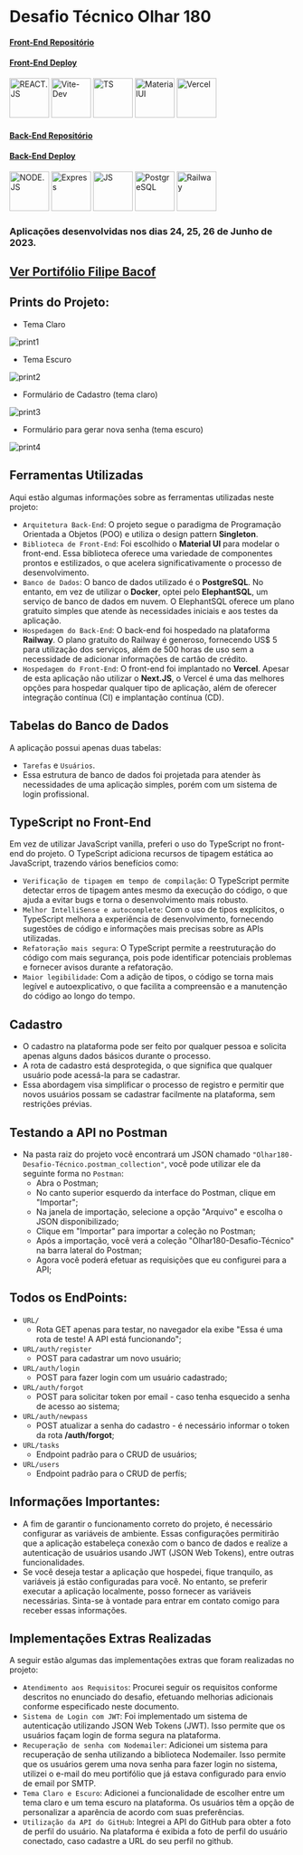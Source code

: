 # Desafio Técnico Olhar 180

#### [Front-End Repositório](https://github.com/Filipe-Bacof/olhar180-fontend-desafio)
#### [Front-End Deploy](https://olhar180-fontend-desafio.vercel.app)
<div style="justify-content: space-around;">
  <img alt="REACT.JS" height="70" width="70" src="https://upload.wikimedia.org/wikipedia/commons/thumb/a/a7/React-icon.svg/1200px-React-icon.svg.png" />
  <img alt="Vite-Dev" height="70" width="70" src="https://pt.vitejs.dev/logo.svg" />
  <img alt="TS" height="70" width="70" src="https://upload.wikimedia.org/wikipedia/commons/thumb/4/4c/Typescript_logo_2020.svg/2048px-Typescript_logo_2020.svg.png" />
  <img alt="MaterialUI" height="70" width="70" src="https://mui.com/static/logo.png" />
  <img alt="Vercel" height="70" width="70" src="https://assets.vercel.com/image/upload/front/favicon/vercel/180x180.png" />
</div>

#### [Back-End Repositório](https://github.com/Filipe-Bacof/olhar180-backend-desafio)
#### [Back-End Deploy](https://olhar180-backend-desafio-production.up.railway.app)
<div style="justify-content: space-around;">
  <img alt="NODE.JS" height="70" width="70" src="https://cdn.jsdelivr.net/gh/devicons/devicon/icons/nodejs/nodejs-original.svg" />
  <img alt="Express" height="70" width="70" src="https://www.svgrepo.com/show/330398/express.svg" />
  <img alt="JS" height="70" width="70" src="https://cdn.jsdelivr.net/gh/devicons/devicon/icons/javascript/javascript-original.svg" />
  <img alt="PostgreSQL" height="70" width="70" src="https://upload.wikimedia.org/wikipedia/commons/thumb/2/29/Postgresql_elephant.svg/1200px-Postgresql_elephant.svg.png" />
  <img alt="Railway" height="70" width="70" src="https://railway.app/brand/logo-light.png" />
</div>

### Aplicações desenvolvidas nos dias 24, 25, 26 de Junho de 2023.
## [Ver Portifólio Filipe Bacof](https://portifolio-filipe-bacof.vercel.app/)

## Prints do Projeto:
- Tema Claro
<img src="./prints/print-1.png" alt="print1">

- Tema Escuro
<img src="./prints/print-2.png" alt="print2">

- Formulário de Cadastro (tema claro)
<img src="./prints/print-3.png" alt="print3">

- Formulário para gerar nova senha (tema escuro)
<img src="./prints/print-4.png" alt="print4">

## Ferramentas Utilizadas
Aqui estão algumas informações sobre as ferramentas utilizadas neste projeto:
- `Arquitetura Back-End`: O projeto segue o paradigma de Programação Orientada a Objetos (POO) e utiliza o design pattern **Singleton**.
- `Biblioteca de Front-End`: Foi escolhido o **Material UI** para modelar o front-end. Essa biblioteca oferece uma variedade de componentes prontos e estilizados, o que acelera significativamente o processo de desenvolvimento.
- `Banco de Dados`: O banco de dados utilizado é o **PostgreSQL**. No entanto, em vez de utilizar o **Docker**, optei pelo **ElephantSQL**, um serviço de banco de dados em nuvem. O ElephantSQL oferece um plano gratuito simples que atende às necessidades iniciais e aos testes da aplicação.
- `Hospedagem do Back-End`: O back-end foi hospedado na plataforma **Railway**. O plano gratuito do Railway é generoso, fornecendo US$ 5 para utilização dos serviços, além de 500 horas de uso sem a necessidade de adicionar informações de cartão de crédito.
- `Hospedagem do Front-End`: O front-end foi implantado no **Vercel**. Apesar de esta aplicação não utilizar o **Next.JS**, o Vercel é uma das melhores opções para hospedar qualquer tipo de aplicação, além de oferecer integração contínua (CI) e implantação contínua (CD).

## Tabelas do Banco de Dados
A aplicação possui apenas duas tabelas:
- `Tarefas` e `Usuários`.
- Essa estrutura de banco de dados foi projetada para atender às necessidades de uma aplicação simples, porém com um sistema de login profissional.

## TypeScript no Front-End
Em vez de utilizar JavaScript vanilla, preferi o uso do TypeScript no front-end do projeto. O TypeScript adiciona recursos de tipagem estática ao JavaScript, trazendo vários benefícios como:
- `Verificação de tipagem em tempo de compilação`: O TypeScript permite detectar erros de tipagem antes mesmo da execução do código, o que ajuda a evitar bugs e torna o desenvolvimento mais robusto.
- `Melhor IntelliSense e autocomplete`: Com o uso de tipos explícitos, o TypeScript melhora a experiência de desenvolvimento, fornecendo sugestões de código e informações mais precisas sobre as APIs utilizadas.
- `Refatoração mais segura`: O TypeScript permite a reestruturação do código com mais segurança, pois pode identificar potenciais problemas e fornecer avisos durante a refatoração.
- `Maior legibilidade`: Com a adição de tipos, o código se torna mais legível e autoexplicativo, o que facilita a compreensão e a manutenção do código ao longo do tempo.

## Cadastro
- O cadastro na plataforma pode ser feito por qualquer pessoa e solicita apenas alguns dados básicos durante o processo.
- A rota de cadastro está desprotegida, o que significa que qualquer usuário pode acessá-la para se cadastrar.
- Essa abordagem visa simplificar o processo de registro e permitir que novos usuários possam se cadastrar facilmente na plataforma, sem restrições prévias.

## Testando a API no Postman
- Na pasta raiz do projeto você encontrará um JSON chamado `"Olhar180-Desafio-Técnico.postman_collection"`, você pode utilizar ele da seguinte forma no `Postman`:
  - Abra o Postman;
  - No canto superior esquerdo da interface do Postman, clique em "Importar";
  - Na janela de importação, selecione a opção "Arquivo" e escolha o JSON disponibilizado;
  - Clique em "Importar" para importar a coleção no Postman;
  - Após a importação, você verá a coleção "Olhar180-Desafio-Técnico" na barra lateral do Postman;
  - Agora você poderá efetuar as requisições que eu configurei para a API;

## Todos os EndPoints:
- `URL/`
  - Rota GET apenas para testar, no navegador ela exibe "Essa é uma rota de teste! A API está funcionando";
- `URL/auth/register`
  - POST para cadastrar um novo usuário;
- `URL/auth/login`
  - POST para fazer login com um usuário cadastrado;
- `URL/auth/forgot`
  - POST para solicitar token por email - caso tenha esquecido a senha de acesso ao sistema;
- `URL/auth/newpass`
  - POST atualizar a senha do cadastro - é necessário informar o token da rota **/auth/forgot**;
- `URL/tasks`
  - Endpoint padrão para o CRUD de usuários;
- `URL/users`
  - Endpoint padrão para o CRUD de perfís;

## Informações Importantes:
- A fim de garantir o funcionamento correto do projeto, é necessário configurar as variáveis de ambiente. Essas configurações permitirão que a aplicação estabeleça conexão com o banco de dados e realize a autenticação de usuários usando JWT (JSON Web Tokens), entre outras funcionalidades.
- Se você deseja testar a aplicação que hospedei, fique tranquilo, as variáveis já estão configuradas para você. No entanto, se preferir executar a aplicação localmente, posso fornecer as variáveis necessárias. Sinta-se à vontade para entrar em contato comigo para receber essas informações.

## Implementações Extras Realizadas
A seguir estão algumas das implementações extras que foram realizadas no projeto:
- `Atendimento aos Requisitos`: Procurei seguir os requisitos conforme descritos no enunciado do desafio, efetuando melhorias adicionais conforme especificado neste documento.
- `Sistema de Login com JWT`: Foi implementado um sistema de autenticação utilizando JSON Web Tokens (JWT). Isso permite que os usuários façam login de forma segura na plataforma.
- `Recuperação de senha com Nodemailer`: Adicionei um sistema para recuperação de senha utilizando a biblioteca Nodemailer. Isso permite que os usuários gerem uma nova senha para fazer login no sistema, utilizei o e-mail do meu portifólio que já estava configurado para envio de email por SMTP.
- `Tema Claro e Escuro`: Adicionei a funcionalidade de escolher entre um tema claro e um tema escuro na plataforma. Os usuários têm a opção de personalizar a aparência de acordo com suas preferências.
- `Utilização da API do GitHub`: Integrei a API do GitHub para obter a foto de perfil do usuário. Na plataforma é exibida a foto de perfil do usuário conectado, caso cadastre a URL do seu perfil no github.